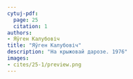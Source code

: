 ```yaml
---
cytuj-pdf:
  page: 25
  citation: 1
authors:
- Яўген Калубовіч
title: "Яўген Калубовіч"
description: "На крыжовай дарозе. 1976"
images:
- cites/25-1/preview.png
---
```

